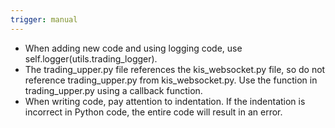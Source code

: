 ```yaml
---
trigger: manual
---
```


- When adding new code and using logging code, use self.logger(utils.trading_logger).
- The trading_upper.py file references the kis_websocket.py file, so do not reference trading_upper.py from kis_websocket.py. Use the function in trading_upper.py using a callback function.
- When writing code, pay attention to indentation. If the indentation is incorrect in Python code, the entire code will result in an error.